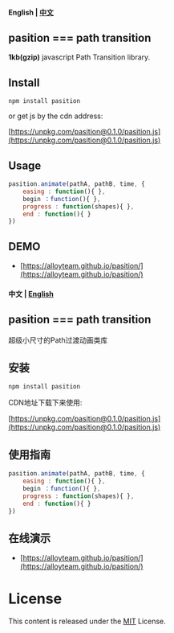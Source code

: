 ﻿#### English | [﻿中文](https://github.com/AlloyTeam/pasition#中文--english)

## pasition === path transition
 
**1kb(gzip)**  javascript Path Transition library. 



## Install

```
npm install pasition
```

or get js by the cdn address:

[https://unpkg.com/pasition@0.1.0/pasition.js](https://unpkg.com/pasition@0.1.0/pasition.js)

## Usage

```js
pasition.animate(pathA, pathB, time, {
    easing : function(){ },
    begin ：function(){ },
    progress : function(shapes){ },
    end : function(){ }
})
```




## DEMO

* [https://alloyteam.github.io/pasition/](https://alloyteam.github.io/pasition/)

#### 中文 | [English](https://github.com/AlloyTeam/pasition#english--中文)

## pasition === path transition 

超级小尺寸的Path过渡动画类库

## 安装

```
npm install pasition
```

CDN地址下载下来使用:

[https://unpkg.com/pasition@0.1.0/pasition.js](https://unpkg.com/pasition@0.1.0/pasition.js)

## 使用指南


```js
pasition.animate(pathA, pathB, time, {
    easing : function(){ },
    begin ：function(){ },
    progress : function(shapes){ },
    end : function(){ }
})
```

## 在线演示

* [https://alloyteam.github.io/pasition/](https://alloyteam.github.io/pasition/)


# License
This content is released under the [MIT](http://opensource.org/licenses/MIT) License.
